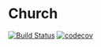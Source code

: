 # Church
[![Build Status](https://travis-ci.org/zero-frost/church.svg?branch=master)](https://travis-ci.org/zero-frost/church)
[![codecov](https://codecov.io/gh/zero-frost/church/branch/master/graph/badge.svg)](https://codecov.io/gh/zero-frost/church)
